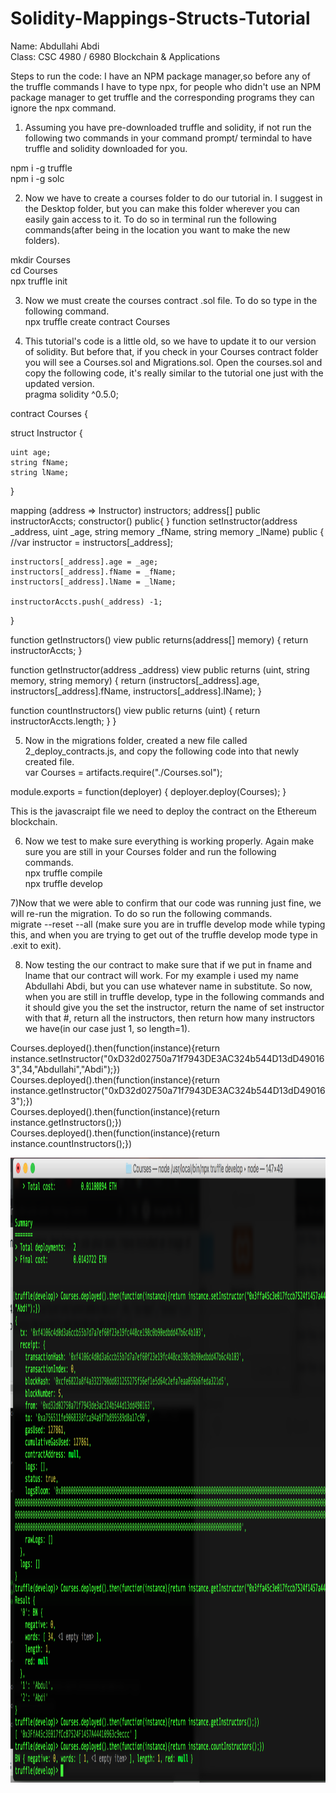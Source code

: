 # Solidity-Mappings-Structs-Tutorial
Name: Abdullahi Abdi    
Class: CSC 4980 / 6980 Blockchain & Applications    

Steps to run the code:
I have an NPM package manager,so before any of the truffle commands I have to type npx, for people who didn't use an NPM package manager to get truffle and the corresponding programs they can ignore the npx command.

1) Assuming you have pre-downloaded truffle and solidity, if not run the following two commands in your command prompt/ termindal to have truffle and solidity downloaded for you.      
    
        
npm i -g truffle    
npm i -g solc   

2) Now we have to create a courses folder to do our tutorial in. I suggest in the Desktop folder, but you can make this folder wherever you can easily gain access to it. To do so in terminal run the following commands(after being in the location you want to make the new folders).        
      
          
          
mkdir Courses   
cd Courses    
npx truffle init    

3) Now we must create the courses contract .sol file. To do so type in the following command.   
npx truffle create contract Courses   

4) This tutorial's code is a little old, so we have to update it to our version of solidity. But before that, if you check in your Courses contract folder you will see a Courses.sol and Migrations.sol. Open the courses.sol and copy the following code, it's really similar to the tutorial one just with the updated version.    
pragma solidity ^0.5.0;

contract Courses {

  struct Instructor {

    uint age;
    string fName;
    string lName;
  }

  mapping (address => Instructor) instructors;
  address[] public instructorAccts;
  constructor() public{
  }
  function setInstructor(address _address, uint _age, string memory _fName, string memory _lName) public {
    //var instructor = instructors[_address];

    instructors[_address].age = _age;
    instructors[_address].fName = _fName;
    instructors[_address].lName = _lName;    

    instructorAccts.push(_address) -1;
  }

  function getInstructors() view public returns(address[] memory) {
    return instructorAccts;
  }

  function getInstructor(address _address) view public returns (uint, string memory, string memory) {
    return (instructors[_address].age, instructors[_address].fName, instructors[_address].lName);
  }
  
  function countInstructors() view public returns (uint) {
    return instructorAccts.length;
  }
}   
    
        
 5) Now in the migrations folder, created a new file called 2_deploy_contracts.js, and copy the following code into that newly created file.    
 var Courses = artifacts.require("./Courses.sol");
 
module.exports = function(deployer) {
  deployer.deploy(Courses);
}

This is the javascraipt file we need to deploy the contract on the Ethereum blockchain.   

6) Now we test to make sure everything is working properly. Again make sure you are still in your Courses folder and run the following commands.    
npx truffle compile   
npx truffle develop   

7)Now that we were able to confirm that our code was running just fine, we will re-run the migration. To do so run the following commands.     
migrate --reset --all (make sure you are in truffle develop mode while typing this, and when you are trying to get out of the truffle develop mode type in .exit to exit).    


8) Now testing the our contract to make sure that if we put in fname and lname that our contract will work. For my example i used my name Abdullahi Abdi, but you can use whatever name in substitute. So now, when you are still in truffle develop, type in the following commands and it should give you the set the instructor, return the name of set instructor with that #, return all the instructors, then return how many instructors we have(in our case just 1, so length=1).     

Courses.deployed().then(function(instance){return instance.setInstructor("0xD32d02750a71f7943DE3AC324b544D13dD490163",34,"Abdullahi","Abdi");})   
Courses.deployed().then(function(instance){return instance.getInstructor("0xD32d02750a71f7943DE3AC324b544D13dD490163");})   
Courses.deployed().then(function(instance){return instance.getInstructors();})    
Courses.deployed().then(function(instance){return instance.countInstructors();})    

<img src="blockchain.png" width="100000" height="1000" >







